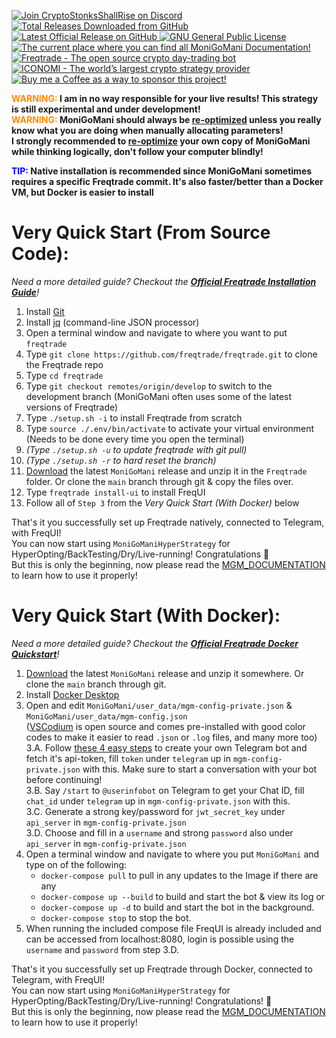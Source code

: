 <p align="left">
    <a href="https://discord.gg/xFZ9bB6vEz">
        <img src="https://img.shields.io/discord/819237123009150977?label=Discord%20Server&logo=discord" alt="Join CryptoStonksShallRise on Discord">
    </a>
        <a href="https://github.com/Rikj000/MoniGoMani/releases">
        <img src="https://img.shields.io/github/downloads/Rikj000/MoniGoMani/total?label=Total%20Downloads&logo=github" alt="Total Releases Downloaded from GitHub">
    </a>
    <a href="https://github.com/Rikj000/MoniGoMani/releases/latest">
        <img src="https://img.shields.io/github/v/release/Rikj000/MoniGoMani?include_prereleases&label=Latest%20Release&logo=github" alt="Latest Official Release on GitHub">
    </a>
    <a href="https://github.com/Rikj000/MoniGoMani/blob/main/LICENSE">
        <img src="https://img.shields.io/github/license/Rikj000/MoniGoMani?label=License&logo=gnu" alt="GNU General Public License">
    </a>
    <a href="https://github.com/Rikj000/MoniGoMani/blob/main/MGM_DOCUMENTATION.md">
        <img src="https://img.shields.io/badge/Docs-MGM_DOCUMENTATION.md-blue?logo=libreoffice&logoColor=white" alt="The current place where you can find all MoniGoMani Documentation!">
    </a>
    <a href="https://www.freqtrade.io/en/latest/">
        <img src="https://img.shields.io/badge/Trading%20Bot-Freqtrade-blue?logo=probot&logoColor=white" alt="Freqtrade - The open source crypto day-trading bot">
    </a>
    <a href="https://www.iconomi.com/register?ref=JdFzz">
        <img src="https://img.shields.io/badge/Join-ICONOMI-blue?logo=bitcoin&logoColor=white" alt="ICONOMI - The world’s largest crypto strategy provider">
    </a>
    <a href="https://www.buymeacoffee.com/Rikj000">
        <img src="https://img.shields.io/badge/-Buy%20me%20a%20Coffee!-FFDD00?logo=buy-me-a-coffee&logoColor=black" alt="Buy me a Coffee as a way to sponsor this project!">
    </a>
</p>

**<span style="color:darkorange">WARNING:</span> I am in no way responsible for your live results! This strategy is still experimental and under development!**   
**<span style="color:darkorange">WARNING:</span> MoniGoMani should always be [re-optimized](https://github.com/Rikj000/MoniGoMani/blob/main/MGM_DOCUMENTATION.md#how-to-optimize-monigomani) unless you really know what you are doing when manually allocating parameters!**   
**I strongly recommended to [re-optimize](https://github.com/Rikj000/MoniGoMani/blob/main/MGM_DOCUMENTATION.md#how-to-optimize-monigomani) your own copy of MoniGoMani while thinking logically, don't follow your computer blindly!**   
   
**<span style="color:blue">TIP:</span> Native installation is recommended since MoniGoMani sometimes requires a specific Freqtrade commit. It's also faster/better than a Docker VM, but Docker is easier to install**   


# Very Quick Start (From Source Code):   
*Need a more detailed guide? Checkout the [**Official Freqtrade Installation Guide**](https://www.freqtrade.io/en/latest/installation/)!*    

1) Install [Git](https://git-scm.com/downloads)   
2) Install [jq](https://stedolan.github.io/jq/) (command-line JSON processor)   
3) Open a terminal window and navigate to where you want to put `freqtrade`   
4) Type `git clone https://github.com/freqtrade/freqtrade.git` to clone the Freqtrade repo    
5) Type `cd freqtrade`   
6) Type `git checkout remotes/origin/develop` to switch to the development branch (MoniGoMani often uses some of the latest versions of Freqtrade)   
7) Type `./setup.sh -i` to install Freqtrade from scratch   
8) Type `source ./.env/bin/activate` to activate your virtual environment (Needs to be done every time you open the terminal)   
9) *(Type `./setup.sh -u` to update freqtrade with git pull)*   
10) *(Type `./setup.sh -r` to hard reset the branch)*   
11) [Download](https://github.com/Rikj000/MoniGoMani/releases) the latest `MoniGoMani` release and unzip it in the `Freqtrade` folder. Or clone the `main` branch through git & copy the files over.   
12) Type `freqtrade install-ui` to install FreqUI   
13) Follow all of `Step 3` from the *Very Quick Start (With Docker)* below   

That's it you successfully set up Freqtrade natively, connected to Telegram, with FreqUI!   
You can now start using `MoniGoManiHyperStrategy` for HyperOpting/BackTesting/Dry/Live-running! Congratulations :tada:   
But this is only the beginning, now please read the [MGM_DOCUMENTATION](https://github.com/Rikj000/MoniGoMani/blob/main/MGM_DOCUMENTATION.md) to learn how to use it properly!   

# Very Quick Start (With Docker):   
*Need a more detailed guide? Checkout the [**Official Freqtrade Docker Quickstart**](https://www.freqtrade.io/en/stable/docker_quickstart/)!*    

1) [Download](https://github.com/Rikj000/MoniGoMani/releases) the latest `MoniGoMani` release and unzip it somewhere. Or clone the `main` branch through git.
2) Install [Docker Desktop](https://www.docker.com/get-started)
3) Open and edit `MoniGoMani/user_data/mgm-config-private.json` & `MoniGoMani/user_data/mgm-config.json`   
([VSCodium](https://vscodium.com/) is open source and comes pre-installed with good color codes to make it easier to read `.json` or `.log` files, and many more too)   
    3.A. Follow [these 4 easy steps](https://www.siteguarding.com/en/how-to-get-telegram-bot-api-token) to create your own Telegram bot and fetch it's api-token, fill `token` under `telegram` up in `mgm-config-private.json` with this. Make sure to start a conversation with your bot before continuing!   
    3.B. Say `/start` to `@userinfobot` on Telegram to get your Chat ID, fill `chat_id` under `telegram` up in `mgm-config-private.json` with this.   
    3.C. Generate a strong key/password for `jwt_secret_key` under `api_server` in `mgm-config-private.json`   
    3.D. Choose and fill in a `username` and strong `password` also under `api_server` in `mgm-config-private.json`   
4) Open a terminal window and navigate to where you put `MoniGoMani` and type on of the following:   
    - `docker-compose pull` to pull in any updates to the Image if there are any
    - `docker-compose up --build` to build and start the bot & view its log or   
    - `docker-compose up -d`  to build and start the bot in the background.   
    - `docker-compose stop` to stop the bot.   
5) When running the included compose file FreqUI is already included and can be accessed from localhost:8080, 
   login is possible using the `username` and `password` from step 3.D.

That's it you successfully set up Freqtrade through Docker, connected to Telegram, with FreqUI!   
You can now start using `MoniGoManiHyperStrategy` for HyperOpting/BackTesting/Dry/Live-running! Congratulations! :tada:   
But this is only the beginning, now please read the [MGM_DOCUMENTATION](https://github.com/Rikj000/MoniGoMani/blob/main/MGM_DOCUMENTATION.md) to learn how to use it properly!   